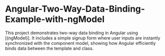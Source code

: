 # Angular-Two-Way-Data-Binding-Example-with-ngModel
This project demonstrates two-way data binding in Angular using [(ngModel)]. It includes a simple signup form where user inputs are instantly synchronized with the component model, showing how Angular efficiently binds data between the template and class.
